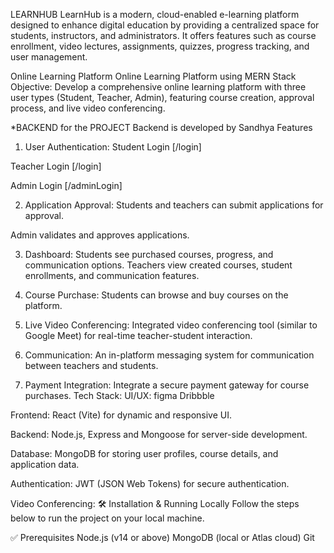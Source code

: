 LEARNHUB
LearnHub is a modern, cloud-enabled e-learning platform designed to enhance digital education by providing a centralized space for students, instructors, and administrators. It offers features such as course enrollment, video lectures, assignments, quizzes, progress tracking, and user management.

Online Learning Platform
Online Learning Platform using MERN Stack
Objective:
Develop a comprehensive online learning platform with three user types (Student, Teacher, Admin), featuring course creation, approval process, and live video conferencing.

*BACKEND for the PROJECT
Backend is developed by Sandhya Features

1. User Authentication:
Student Login [/login]

Teacher Login [/login]

Admin Login [/adminLogin]

2. Application Approval:
Students and teachers can submit applications for approval.

Admin validates and approves applications.

3. Dashboard:
Students see purchased courses, progress, and communication options. Teachers view created courses, student enrollments, and communication features.

4. Course Purchase:
Students can browse and buy courses on the platform.

5. Live Video Conferencing:
Integrated video conferencing tool (similar to Google Meet) for real-time teacher-student interaction.

6. Communication:
An in-platform messaging system for communication between teachers and students.

7. Payment Integration:
Integrate a secure payment gateway for course purchases. Tech Stack: UI/UX: figma Dribbble

Frontend:
React (Vite) for dynamic and responsive UI.

Backend:
Node.js, Express and Mongoose for server-side development.

Database:
MongoDB for storing user profiles, course details, and application data.

Authentication:
JWT (JSON Web Tokens) for secure authentication.

Video Conferencing:
🛠️ Installation & Running Locally Follow the steps below to run the project on your local machine.

✅ Prerequisites
Node.js (v14 or above) MongoDB (local or Atlas cloud) Git
